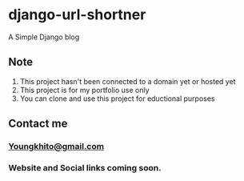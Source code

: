 # django-url-shortner
A Simple Django blog




## Note
1. This project hasn't been connected to a domain yet or hosted yet
2. This project is for my portfolio use only 
3. You can clone and use this project for eductional purposes


## Contact me
 ### Youngkhito@gmail.com
 ### Website and Social links coming soon.
 
 
